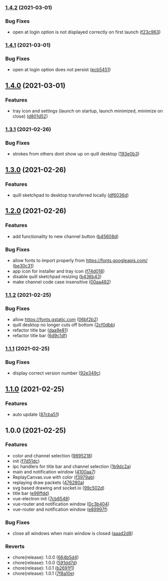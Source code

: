 ### [1.4.2](https://github.com/quilllol/quill-app/compare/v1.4.1...v1.4.2) (2021-03-01)


### Bug Fixes

* open at login option is not displayed correctly on first launch ([f23c963](https://github.com/quilllol/quill-app/commit/f23c963481a84dc57e47ec2b9bea2c30b47dce95))

### [1.4.1](https://github.com/quilllol/quill-app/compare/v1.4.0...v1.4.1) (2021-03-01)


### Bug Fixes

* open at login option does not persist ([ecb5451](https://github.com/quilllol/quill-app/commit/ecb5451a7d5e7df796e9c5317ac3985b5e4c42e9))

## [1.4.0](https://github.com/quilllol/quill-app/compare/v1.3.1...v1.4.0) (2021-03-01)


### Features

* tray icon and settings (launch on startup, launch minimized, minimize on close) ([d801d52](https://github.com/quilllol/quill-app/commit/d801d523e57ff94ddbc43ddee10457150824b8c9))

### [1.3.1](https://github.com/quilllol/quill-app/compare/v1.3.0...v1.3.1) (2021-02-26)


### Bug Fixes

* strokes from others dont show up on quill desktop ([193e0b3](https://github.com/quilllol/quill-app/commit/193e0b3243d3c9574b7f40ee6f3d38f89e50c019))

## [1.3.0](https://github.com/quilllol/quill-app/compare/v1.2.0...v1.3.0) (2021-02-26)


### Features

* quill sketchpad to desktop transferred locally ([df6036d](https://github.com/quilllol/quill-app/commit/df6036d6d236a56585394fea04b6c60d607848f2))

## [1.2.0](https://github.com/quilllol/quill-app/compare/v1.1.2...v1.2.0) (2021-02-26)


### Features

* add functionality to new channel button ([b45608d](https://github.com/quilllol/quill-app/commit/b45608dd78d2934c3389b652e324cf4f765e5584))


### Bug Fixes

* allow fonts to import properly from https://fonts.googleapis.com/ ([be30c31](https://github.com/quilllol/quill-app/commit/be30c31a2ee5bf360eacf4b202d3b819e663b073))
* app icon for installer and tray icon ([f74d018](https://github.com/quilllol/quill-app/commit/f74d018211553c9b61c0f9fbc225301b207fc293))
* disable quill sketchpad resizing ([b436b43](https://github.com/quilllol/quill-app/commit/b436b43e65325b22ca8c7c7113eb832a41c48d64))
* make channel code case insensitive ([00aa482](https://github.com/quilllol/quill-app/commit/00aa4829418d79abb745b762b1de99aa1614cd93))

### [1.1.2](https://github.com/quilllol/quill-app/compare/v1.1.1...v1.1.2) (2021-02-25)


### Bug Fixes

* allow https://fonts.gstatic.com ([06bf2b2](https://github.com/quilllol/quill-app/commit/06bf2b291263721f715cdd69935cdb829c874e6e))
* quill desktop no longer cuts off bottom ([2cf0dbb](https://github.com/quilllol/quill-app/commit/2cf0dbbac205bfc24495f063bf3293e05428b259))
* refactor title bar ([daa9e81](https://github.com/quilllol/quill-app/commit/daa9e81ba2bb7fc268c39be36f34e15050a68656))
* refactor title bar ([6d9c1df](https://github.com/quilllol/quill-app/commit/6d9c1df358c6fffe5c6bffccd05efda61e95289a))

### [1.1.1](https://github.com/quilllol/quill-app/compare/v1.1.0...v1.1.1) (2021-02-25)


### Bug Fixes

* display correct version number ([92e349c](https://github.com/quilllol/quill-app/commit/92e349c45914e837d4b3344ee436ec2499a29bec))

## [1.1.0](https://github.com/quilllol/quill-app/compare/v1.0.0...v1.1.0) (2021-02-25)


### Features

* auto update ([87cba51](https://github.com/quilllol/quill-app/commit/87cba5140318897717b18f1871e42ed8f68e3b4a))

## 1.0.0 (2021-02-25)


### Features

* color and channel selection ([9895218](https://github.com/quilllol/quill-app/commit/98952182265bf6d4da493463343abe1545b18c21))
* init ([f7d51dc](https://github.com/quilllol/quill-app/commit/f7d51dcebde3f81789f1a9f0d5af6af8d1a4b9c6))
* ipc handlers for title bar and channel selection ([1b9dc2a](https://github.com/quilllol/quill-app/commit/1b9dc2ae84e990a924a1c5caa849f644adbccdfc))
* main and notification window ([4100aa7](https://github.com/quilllol/quill-app/commit/4100aa737fe5ec441253f16a5173bcc13052d38e))
* ReplayCanvas.vue with color ([f3979ab](https://github.com/quilllol/quill-app/commit/f3979ab57d139e1247ce1c8e349a0ecfca3bdd4a))
* replaying draw packets ([476280a](https://github.com/quilllol/quill-app/commit/476280ad995302c950f35c554d6bc9fb456421bc))
* svg based drawing and socket.io ([99c502d](https://github.com/quilllol/quill-app/commit/99c502da8d978413b3a8beade845021224a3eee3))
* title bar ([e96ffdd](https://github.com/quilllol/quill-app/commit/e96ffdd154413f94e1e43910cab8779355b375b3))
* vue-electron init ([7cb6548](https://github.com/quilllol/quill-app/commit/7cb654875b67d4e302a40fe172ceae3a1a98e91f))
* vue-router and notification window ([0c3b404](https://github.com/quilllol/quill-app/commit/0c3b4046383dc4da60c278fc1459f14ad0e01fbf))
* vue-router and notification window ([e89997f](https://github.com/quilllol/quill-app/commit/e89997f89edd9ddb32c21bc8a27c725461983984))


### Bug Fixes

* close all windows when main window is closed ([aaad2d8](https://github.com/quilllol/quill-app/commit/aaad2d87748771fc0c426a80119d1c5155e17cb1))


### Reverts

* chore(release): 1.0.0 ([664b5d4](https://github.com/quilllol/quill-app/commit/664b5d433f904c39f18e0e477e3514424b71ab40))
* chore(release): 1.0.0 ([591dd7d](https://github.com/quilllol/quill-app/commit/591dd7d36fea41549c5a06a6750dbe10e2d227ec))
* chore(release): 1.0.1 ([b2691f1](https://github.com/quilllol/quill-app/commit/b2691f11fa843a1e20f0949b0b65a2a3131bd4a1))
* chore(release): 1.0.1 ([7f8a10e](https://github.com/quilllol/quill-app/commit/7f8a10ed654346e288fb30bb3f8bf819166f282d))
